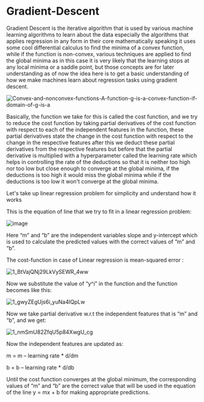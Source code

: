# Gradient-Descent
Gradient Descent is the iterative algorithm that is used by various machine learning algorithms to learn about the data especially the algorithms that applies regression in any form in their core mathematically speaking it uses some cool differential calculus to find the minima of a convex function, while if the function is non-convex, various techniques are applied to find the global minima as in this case it is very likely that the learning stops at any local minima or a saddle point, but those concepts are for later understanding as of now the idea here is to get a basic understanding of how we make machines learn about regression tasks using gradient descent.

![Convex-and-nonconvex-functions-A-function-g-is-a-convex-function-if-domain-of-g-is-a](https://user-images.githubusercontent.com/116963622/214846129-33ac6a05-ae31-4508-86d1-a1c6995aef5c.png)

Basically, the function we take for this is called the cost function, and we try to reduce the cost function by taking partial derivatives of the cost function with respect to each of the independent features in the function, these partial derivatives state the change in the cost function with respect to the change in the respective features after this we deduct these partial derivatives from the respective features but before that the partial derivative is multiplied with a hyperparameter called the learning rate which helps in controlling the rate of the deductions so that it is neither too high nor too low but close enough to converge at the global minima, if the deductions is too high it would miss the global minima while if the deductions is too low it won't converge at the global minima. 

Let's take up linear regression problem for simplicity and understand how it works  

This is the equation of line that we try to fit in a linear regression problem:

![image](https://user-images.githubusercontent.com/116963622/214846595-beff1e26-30a4-45b5-939f-ea4395cd23b8.png)

Here “m” and “b” are the independent variables slope and y-intercept which is used to calculate the predicted values with the correct values of “m” and “b”.

The cost-function in case of Linear regression is mean-squared error :

![1_BtVajQNj29LkVySEWR_4ww](https://user-images.githubusercontent.com/116963622/214847200-57ca516a-7e29-4981-a0bf-bcc6befcda29.png)

Now we substitute the value of “y^i” in the function and the function becomes like this:

![1_gwyZEgUjs6i_yuNa4IQpLw](https://user-images.githubusercontent.com/116963622/214849196-aa43785a-8ea6-46cc-aa09-3ee58acec4ac.png)

Now we take partial derivative w.r.t the independent features that is “m” and “b”, and we get:

![1_nmSmU82ZfqU5p84XwgU_cg](https://user-images.githubusercontent.com/116963622/214851794-dec42ea0-fc93-4f45-8f38-03767c608fab.png)

Now the independent features are updated as: 

m = m – learning rate * d/dm 

b = b – learning rate * d/db 

Until the cost function converges at the global minimum, the corresponding values of “m” and “b” are the correct value that will be used in the equation of the line y = mx + b for making appropriate predictions.
